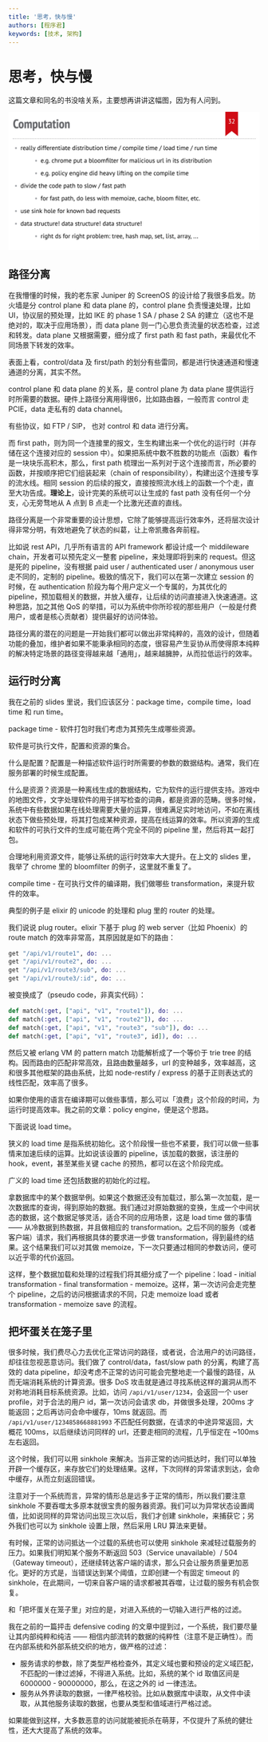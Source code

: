 ```yaml
---
title: '思考，快与慢'
authors: [程序君]
keywords: [技术, 架构]
---
```


# 思考，快与慢

这篇文章和同名的书没啥关系，主要想再讲讲这幅图，因为有人问到。

![](assets/computation.jpg)

## 路径分离

在我懵懂的时候，我的老东家 Juniper 的 ScreenOS 的设计给了我很多启发。防火墙是分 control plane 和 data plane 的，control plane 负责慢速处理，比如 UI，协议层的预处理，比如 IKE 的 phase 1 SA / phase 2 SA 的建立（这也不是绝对的，取决于应用场景），而 data plane 则一门心思负责流量的状态检查，过滤和转发。data plane 又根据需要，细分成了 first path 和 fast path，来最优化不同场景下转发的效率。

表面上看，control/data 及 first/path 的划分有些雷同，都是进行快速通道和慢速通道的分离，其实不然。

control plane 和 data plane 的关系，是 control plane 为 data plane 提供运行时所需要的数据。硬件上路径分离用得很6，比如路由器，一般而言 control 走 PCIE，data 走私有的 data channel。

有些协议，如 FTP / SIP， 也对 control 和 data 进行分离。

而 first path，则为同一个连接里的报文，生生构建出来一个优化的运行时（并存储在这个连接对应的 session 中）。如果把系统中数不胜数的功能点（函数）看作是一块块乐高积木，那么，first path 梳理出一系列对于这个连接而言，所必要的函数，并按顺序把它们组装起来（chain of responsibility），构建出这个连接专享的流水线。相同 session 的后续的报文，直接按照流水线上的函数一个个走，直至大功告成。__理论上__，设计完美的系统可以让生成的 fast path 没有任何一个分支，心无旁骛地从 A 点到 B 点走一个比激光还直的直线。

路径分离是一个非常重要的设计思想，它除了能够提高运行效率外，还将层次设计得非常分明，有效地避免了状态的纠葛，让上帝凯撒各奔前程。

比如说 rest API，几乎所有语言的 API framework 都设计成一个 middileware chain，开发者可以预先定义一整套 pipeline，来处理即将到来的 request。但这是死的 pipeline，没有根据 paid user / authenticated user / anonymous user 走不同的，定制的 pipeline。极致的情况下，我们可以在第一次建立 session 的时候，在 authentication 阶段为每个用户定义一个专属的，为其优化的 pipeline，预加载相关的数据，并放入缓存，让后续的访问直接进入快速通道。这种思路，加之其他 QoS 的举措，可以为系统中你所珍视的那些用户（一般是付费用户，或者是核心贡献者）提供最好的访问体验。

路径分离的潜在的问题是一开始我们都可以做出非常纯粹的，高效的设计，但随着功能的叠加，维护者如果不能秉承相同的态度，很容易产生妥协从而使得原本纯粹的解决特定场景的路径变得越来越「通用」，越来越臃肿，从而拉低运行的效率。

## 运行时分离

我在之前的 slides 里说，我们应该区分：package time，compile time，load time 和 run time。

package time - 软件打包时我们考虑为其预先生成哪些资源。

软件是可执行文件，配置和资源的集合。

什么是配置？配置是一种描述软件运行时所需要的参数的数据结构。通常，我们在服务部署的时候生成配置。

什么是资源？资源是一种离线生成的数据结构，它为软件的运行提供支持。游戏中的地图文件，文字处理软件的用于拼写检查的词典，都是资源的范畴。很多时候，系统中有些数据如果在线处理需要大量的运算，很难满足实时地访问，不如在离线状态下做些预处理，将其打包成某种资源，提高在线运算的效率。所以资源的生成和软件的可执行文件的生成可能在两个完全不同的 pipeline 里，然后将其一起打包。

合理地利用资源文件，能够让系统的运行时效率大大提升。在上文的 slides 里，我举了 chrome 里的 bloomfilter 的例子，这里就不重复了。

compile time - 在可执行文件的编译期，我们做哪些 transformation，来提升软件的效率。

典型的例子是 elixir 的 unicode 的处理和 plug 里的 router 的处理。

我们说说 plug router。elixir 下基于 plug 的 web server（比如 Phoenix）的 route match 的效率非常高，其原因就是如下的路由：

```elixir
get "/api/v1/route1", do: ...
get "/api/v1/route2", do: ...
get "/api/v1/route3/sub", do: ...
get "/api/v1/route3/:id", do: ...
```

被变换成了（pseudo code，非真实代码）：

```elixir
def match(:get, ["api", "v1", "route1"]), do: ...
def match(:get, ["api", "v1", "route2"]), do: ...
def match(:get, ["api", "v1", "route3", "sub"]), do: ...
def match(:get, ["api", "v1", "route3", id]), do: ...
```

然后又被 erlang VM 的 pattern match 功能解析成了一个等价于 trie tree 的结构。因而路由的匹配非常高效，且路由数量越多，url 的变种越多，效率越高，这和很多其他框架的路由系统，比如 node-restify / express 的基于正则表达式的线性匹配，效率高了很多。

如果你使用的语言在编译期可以做些事情，那么可以「浪费」这个阶段的时间，为运行时提高效率。我之前的文章：policy engine，便是这个思路。

下面说说 load time。

狭义的 load time 是指系统初始化。这个阶段慢一些也不紧要，我们可以做一些事情来加速后续的运算。比如说该设置的 pipeline，该加载的数据，该注册的 hook，event，甚至某些关键 cache 的预热，都可以在这个阶段完成。

广义的 load time 还包括数据的初始化的过程。

拿数据库中的某个数据举例。如果这个数据还没有加载过，那么第一次加载，是一次数据库的查询，得到原始的数据。我们通过对原始数据的变换，生成一个中间状态的数据，这个数据足够灵活，适合不同的应用场景，这是 load time 做的事情 —— 从冷数据到热数据，并且做相应的 transformation。之后不同的服务（或者客户端）请求，我们再根据具体的要求进一步做 transformation，得到最终的结果。这个结果我们可以对其做 memoize，下一次只要通过相同的参数访问，便可以近乎零的代价返回。

这样，整个数据加载和处理的过程我们将其细分成了一个 pipeline：load - initial transformation - final transformation - memoize。这样，第一次访问会走完整个 pipeline，之后的访问根据请求的不同，只走 memoize load 或者 transformation - memoize save 的流程。

## 把坏蛋关在笼子里

很多时候，我们费尽心力去优化正常访问的路径，或者说，合法用户的访问路径，却往往忽视恶意访问。我们做了 control/data，fast/slow path 的分离，构建了高效的 data pipeline，却没考虑不正常的访问可能会完整地走一个最慢的路径，从而无端消耗系统的计算资源。很多 DoS 攻击就是通过寻找系统这样的漏洞从而不对称地消耗目标系统资源。比如，访问 ``/api/v1/user/1234``，会返回一个 user profile，对于合法的用户 id，第一次访问会请求 db，并做很多处理，200ms 才能返回；之后再访问会命中缓存，10ms 就返回。而 ``/api/v1/user/1234858668881993`` 不匹配任何数据，在请求的中途异常返回，大概花 100ms，以后继续访问同样的 url，还要走相同的流程，几乎恒定在 ~100ms 左右返回。

这个时候，我们可以用 sinkhole 来解决。当非正常的访问抵达时，我们可以单独开辟一个缓存区，来存放它们的处理结果。这样，下次同样的异常请求到达，会命中缓存，从而立刻返回错误。

注意对于一个系统而言，异常的情形总是远多于正常的情形，所以我们要注意 sinkhole 不要吞噬太多原本就很宝贵的服务器资源。我们可以为异常状态设置阈值，比如说同样的异常访问出现三次以后，我们才创建 sinkhole，来捕获它；另外我们也可以为 sinkhole 设置上限，然后采用 LRU 算法来更替。

有时候，正常的访问抵达一个过载的系统也可以使用 sinkhole 来减轻过载服务的压力。如果我们明知某个服务不断返回 503（Service unavailable）/ 504（Gateway timeout），还继续转达客户端的请求，那么只会让服务质量更加恶化。更好的方式是，当错误达到某个阈值，立即创建一个有固定 timeout 的 sinkhole，在此期间，一切来自客户端的请求都被其吞噬，让过载的服务有机会恢复。

和「把坏蛋关在笼子里」对应的是，对进入系统的一切输入进行严格的过滤。

我在之前的一篇抨击 defensive coding 的文章中提到过，一个系统，我们要尽量让其内部纯粹和纯洁 —— 相信内部流转的数据的纯粹性（注意不是正确性）。而在内部系统和外部系统交织的地方，做严格的过滤：

* 服务请求的参数，除了类型严格检查外，其定义域也要和预设的定义域匹配，不匹配的一律过滤掉，不得进入系统。比如，系统的某个 id 取值区间是 6000000 - 90000000，那么，在这之外的 id 一律违法。
* 服务从外界读取的数据，一律严格校验。比如从数据库中读取，从文件中读取，从其他服务读取的数据，也要从类型和值域进行严格过滤。

如果能做到这样，大多数恶意的访问就能被扼杀在萌芽，不仅提升了系统的健壮性，还大大提高了系统的效率。
